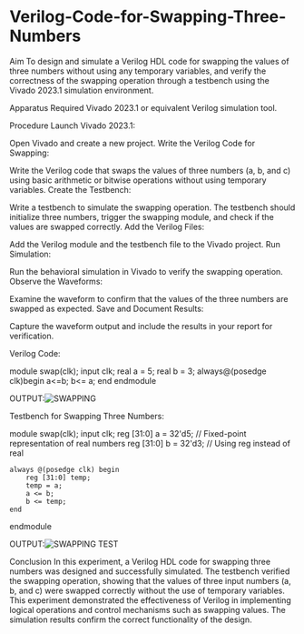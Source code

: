 # Verilog-Code-for-Swapping-Three-Numbers
Aim
To design and simulate a Verilog HDL code for swapping the values of three numbers without using any temporary variables, and verify the correctness of the swapping operation through a testbench using the Vivado 2023.1 simulation environment.

Apparatus Required
Vivado 2023.1 or equivalent Verilog simulation tool.

Procedure
Launch Vivado 2023.1:

Open Vivado and create a new project.
Write the Verilog Code for Swapping:

Write the Verilog code that swaps the values of three numbers (a, b, and c) using basic arithmetic or bitwise operations without using temporary variables.
Create the Testbench:

Write a testbench to simulate the swapping operation. The testbench should initialize three numbers, trigger the swapping module, and check if the values are swapped correctly.
Add the Verilog Files:

Add the Verilog module and the testbench file to the Vivado project.
Run Simulation:

Run the behavioral simulation in Vivado to verify the swapping operation.
Observe the Waveforms:

Examine the waveform to confirm that the values of the three numbers are swapped as expected.
Save and Document Results:

Capture the waveform output and include the results in your report for verification.

Verilog Code:

module swap(clk);
input clk;
real a = 5;
real b = 3;
always@(posedge clk)begin
a<=b;
b<= a;
end
endmodule

OUTPUT:![SWAPPING](https://github.com/user-attachments/assets/bba515ab-a0c6-44ad-bff8-c069f05af311)



Testbench for Swapping Three Numbers:

module swap(clk);
    input clk;
    reg [31:0] a = 32'd5;  // Fixed-point representation of real numbers
    reg [31:0] b = 32'd3;  // Using reg instead of real

    always @(posedge clk) begin
        reg [31:0] temp;
        temp = a;
        a <= b;
        b <= temp;
    end
endmodule

OUTPUT:![SWAPPING TEST](https://github.com/user-attachments/assets/6378e56d-77f0-4a5c-94db-7ec2eaf8e2d8)



Conclusion
In this experiment, a Verilog HDL code for swapping three numbers was designed and successfully simulated. The testbench verified the swapping operation, showing that the values of three input numbers (a, b, and c) were swapped correctly without the use of temporary variables. This experiment demonstrated the effectiveness of Verilog in implementing logical operations and control mechanisms such as swapping values. The simulation results confirm the correct functionality of the design.
